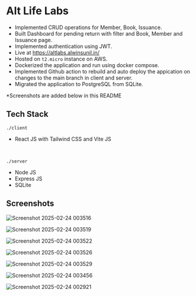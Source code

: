 # Alt Life Labs

- Implemented CRUD operations for Member, Book, Issuance.
- Built Dashboard for pending return with filter and Book, Member and Issuance page.
- Implemented authentication using JWT.
- Live at https://altlabs.alwinsunil.in/
- Hosted on `t2.micro` instance on AWS.
- Dockerized the application and run using docker compose.
- Implemented Github action to rebuild and auto deploy the appication on changes to the main branch in client and server.
- Migrated the application to PostgreSQL from SQLite.

*Screenshots are added below in this README

## Tech Stack

`./client`
-   React JS with Tailwind CSS and Vite JS

<br>

`./server`
-   Node JS
-   Express JS
-   SQLite

## Screenshots

![Screenshot 2025-02-24 003516](https://github.com/user-attachments/assets/34b8d2e0-01f0-4fbe-b1a6-3cfe11e4088d)

![Screenshot 2025-02-24 003519](https://github.com/user-attachments/assets/ea822898-505e-4bd1-bd68-c0d145bbfb8f)

![Screenshot 2025-02-24 003522](https://github.com/user-attachments/assets/c7ad0a1b-61dc-45e3-881d-0891e1ebdf45)

![Screenshot 2025-02-24 003526](https://github.com/user-attachments/assets/9f9daf44-6297-4a58-8a09-2932e0766384)

![Screenshot 2025-02-24 003529](https://github.com/user-attachments/assets/b4768f9c-6533-4428-a531-c2ff11b946bd)

![Screenshot 2025-02-24 003456](https://github.com/user-attachments/assets/d2f7c366-489a-4552-901b-6a48b9fb4910)

![Screenshot 2025-02-24 002921](https://github.com/user-attachments/assets/9f6dbd40-22f2-41c3-b93b-3a57a934dd7d)

